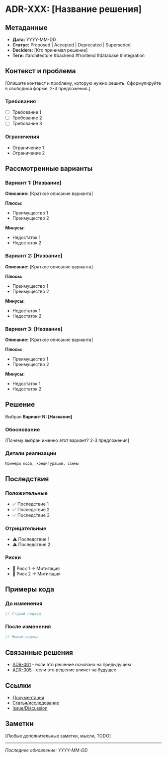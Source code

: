 # ADR-XXX: [Название решения]

## Метаданные

- **Дата:** YYYY-MM-DD
- **Статус:** Proposed | Accepted | Deprecated | Superseded
- **Deciders:** [Кто принимал решение]
- **Теги:** #architecture #backend #frontend #database #integration

## Контекст и проблема

[Опишите контекст и проблему, которую нужно решить. Сформулируйте в свободной форме, 2-3 предложения.]

### Требования
- [ ] Требование 1
- [ ] Требование 2
- [ ] Требование 3

### Ограничения
- Ограничение 1
- Ограничение 2

## Рассмотренные варианты

### Вариант 1: [Название]
**Описание:** [Краткое описание варианта]

**Плюсы:**
- Преимущество 1
- Преимущество 2

**Минусы:**
- Недостаток 1
- Недостаток 2

### Вариант 2: [Название]
**Описание:** [Краткое описание варианта]

**Плюсы:**
- Преимущество 1
- Преимущество 2

**Минусы:**
- Недостаток 1
- Недостаток 2

### Вариант 3: [Название]
**Описание:** [Краткое описание варианта]

**Плюсы:**
- Преимущество 1
- Преимущество 2

**Минусы:**
- Недостаток 1
- Недостаток 2

## Решение

Выбран **Вариант N: [Название]**

### Обоснование
[Почему выбран именно этот вариант? 2-3 предложения]

### Детали реализации
```
Примеры кода, конфигурации, схемы
```

## Последствия

### Положительные
- ✅ Последствие 1
- ✅ Последствие 2
- ✅ Последствие 3

### Отрицательные
- ⚠️ Последствие 1
- ⚠️ Последствие 2

### Риски
- 🔴 Риск 1 → Митигация
- 🔴 Риск 2 → Митигация

## Примеры кода

### До изменения
```php
// Старый подход
```

### После изменения
```php
// Новый подход
```

## Связанные решения

- [ADR-001](./001-ddd-architecture.md) - если это решение основано на предыдущем
- [ADR-005](./005-future.md) - если это решение влияет на будущее

## Ссылки

- [Документация](https://...)
- [Статья/исследование](https://...)
- [Issue/Discussion](https://github.com/...)

## Заметки

[Любые дополнительные заметки, мысли, TODO]

---

*Последнее обновление: YYYY-MM-DD*